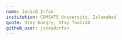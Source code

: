 ```yaml
---
name: Junaid Irfan
institution: COMSATS University, Islamabad
quote: Stay hungry, Stay foolish
github_user: junaydirfan
---
```

